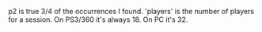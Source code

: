p2 is true 3/4 of the occurrences I found.
'players' is the number of players for a session. On PS3/360 it's always 18. On PC it's 32.